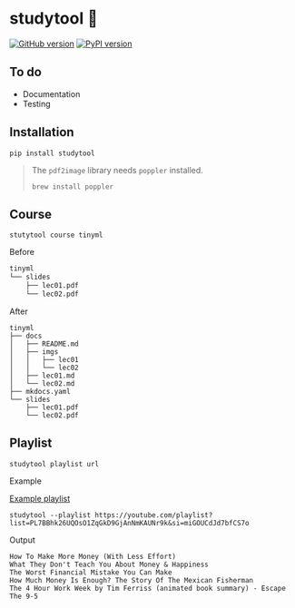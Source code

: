 # studytool 💼

[![GitHub version](https://badge.fury.io/gh/russhustle%2Fstudytool.svg)](https://badge.fury.io/gh/russhustle%2Fstudytool) [![PyPI version](https://badge.fury.io/py/studytool.svg)](https://badge.fury.io/py/studytool)

## To do

- Documentation
- Testing

## Installation

```shell
pip install studytool
```

> The `pdf2image` library needs `poppler` installed.
>
> ```shell
> brew install poppler
> ```

Course
------

```
stutytool course tinyml
```

Before

```sh
tinyml
└── slides
    ├── lec01.pdf
    └── lec02.pdf
```

After

```
tinyml
├── docs
│   ├── README.md
│   ├── imgs
│   │   ├── lec01
│   │   └── lec02
│   ├── lec01.md
│   └── lec02.md
├── mkdocs.yaml
└── slides
    ├── lec01.pdf
    └── lec02.pdf
```

Playlist
--------

```shell
studytool playlist url
```

Example

[Example playlist](https://youtube.com/playlist?list=PL7BBhk26UQOsO1ZqGkD9GjAnNmKAUNr9k&si=miGOUCdJd7bfCS7o)

```shell
studytool --playlist https://youtube.com/playlist?list=PL7BBhk26UQOsO1ZqGkD9GjAnNmKAUNr9k&si=miGOUCdJd7bfCS7o
```

Output

```
How To Make More Money (With Less Effort)
What They Don't Teach You About Money & Happiness
The Worst Financial Mistake You Can Make
How Much Money Is Enough? The Story Of The Mexican Fisherman
The 4 Hour Work Week by Tim Ferriss (animated book summary) - Escape The 9-5
```
